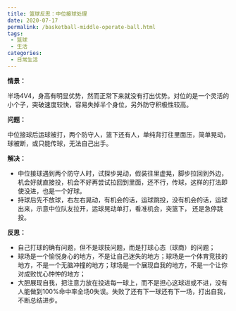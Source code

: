 ```yaml
---
title: 篮球反思：中位接球处理
date: 2020-07-17
permalink: /basketball-middle-operate-ball.html
tags:
 - 篮球
 - 生活 
categories:
 - 日常生活
---
```


**情景：**

 半场4V4，身高有明显优势，然而正常下来就没有打出优势。对位的是一个灵活的小个子，突破速度较快，容易失掉半个身位，另外防守积极性较高。

**问题：**

 中位接球后运球被打，两个防守人，篮下还有人，单纯背打往里面压，简单晃动，球被断，或只能传球，无法自己出手。

**解决：**

- 中位接球遇到两个防守人时，试探步晃动，假装往里虚晃，脚步拉回到外边，机会好就直接投，机会不好再尝试拉回到里面，还不行，传球，这样的打法即使没进，也是一个好球。
- 持球后先不放球，右左右晃动，有机会的话，运球跳投，没有机会的话，运球出来，示意中位队友拉开，运球晃动单打，看准机会，突篮下， 还是急停跳投。

**反思：**

- 自己打球的确有问题，但不是球技问题，而是打球心态（球商）的问题；
- 球场是一个愉悦身心的地方，不是让自己迷失的地方；球场是一个体育竞技的地方，不是一个无脑冲撞的地方；球场是一个展现自我的地方，不是一个让你对成败忧心忡忡的地方；
- 大胆展现自我，把注意力放在投进每一球上，而不是担心这球进或不进，没有人能做到100%命中率全场0失误。失败了还有下一球还有下一场，打出自我，不断总结进步。